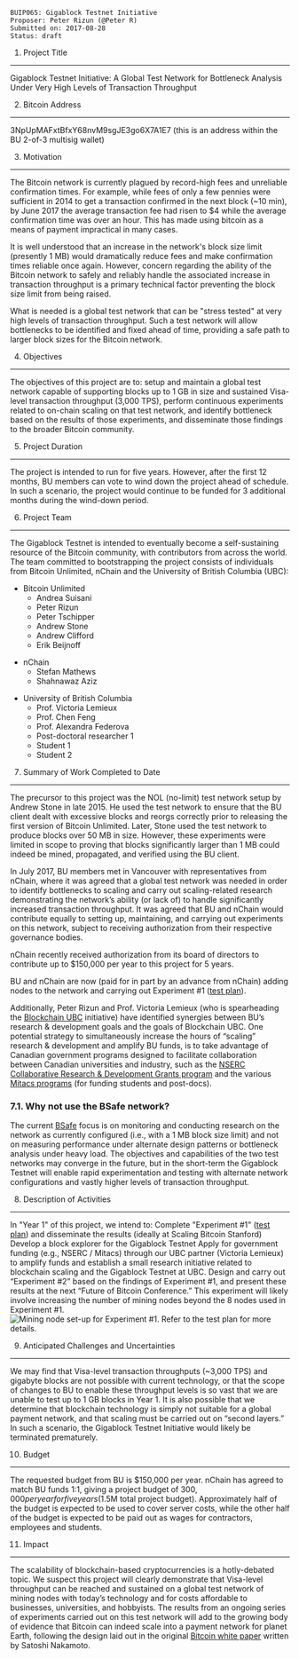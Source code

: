     BUIP065: Gigablock Testnet Initiative
    Proposer: Peter Rizun (@Peter R)
    Submitted on: 2017-08-28
    Status: draft

1. Project Title
----------------

Gigablock Testnet Initiative: A Global Test Network for Bottleneck
Analysis Under Very High Levels of Transaction Throughput

2. Bitcoin Address
------------------

3NpUpMAFxtBfxY68nvM9sgJE3go6X7A1E7 (this is an address within the BU
2-of-3 multisig wallet)

3. Motivation
-------------

The Bitcoin network is currently plagued by record-high fees and
unreliable confirmation times. For example, while fees of only a few
pennies were sufficient in 2014 to get a transaction confirmed in the
next block (\~10 min), by June 2017 the average transaction fee had
risen to $4 while the average confirmation time was over an hour. This
has made using bitcoin as a means of payment impractical in many cases.

It is well understood that an increase in the network's block size limit
(presently 1 MB) would dramatically reduce fees and make confirmation
times reliable once again. However, concern regarding the ability of the
Bitcoin network to safely and reliably handle the associated increase in
transaction throughput is a primary technical factor preventing the
block size limit from being raised.

What is needed is a global test network that can be "stress tested" at
very high levels of transaction throughput. Such a test network will
allow bottlenecks to be identified and fixed ahead of time, providing a
safe path to larger block sizes for the Bitcoin network.

4. Objectives
-------------

The objectives of this project are to: setup and maintain a global test
network capable of supporting blocks up to 1 GB in size and sustained
Visa-level transaction throughput (3,000 TPS), perform continuous
experiments related to on-chain scaling on that test network, and
identify bottleneck based on the results of those experiments, and
disseminate those findings to the broader Bitcoin community.

5. Project Duration
-------------------

The project is intended to run for five years. However, after the first
12 months, BU members can vote to wind down the project ahead of
schedule. In such a scenario, the project would continue to be funded
for 3 additional months during the wind-down period.

6. Project Team
---------------

The Gigablock Testnet is intended to eventually become a self-sustaining
resource of the Bitcoin community, with contributors from across the
world. The team committed to bootstrapping the project consists of
individuals from Bitcoin Unlimited, nChain and the University of British
Columbia (UBC):

-   Bitcoin Unlimited
    -   Andrea Suisani
    -   Peter Rizun
    -   Peter Tschipper
    -   Andrew Stone
    -   Andrew Clifford
    -   Erik Beijnoff

<!-- -->

-   nChain
    -   Stefan Mathews
    -   Shahnawaz Aziz

<!-- -->

-   University of British Columbia
    -   Prof. Victoria Lemieux
    -   Prof. Chen Feng
    -   Prof. Alexandra Federova
    -   Post-doctoral researcher 1
    -   Student 1
    -   Student 2

7. Summary of Work Completed to Date
------------------------------------

The precursor to this project was the NOL (no-limit) test network setup
by Andrew Stone in late 2015. He used the test network to ensure that
the BU client dealt with excessive blocks and reorgs correctly prior to
releasing the first version of Bitcoin Unlimited. Later, Stone used the
test network to produce blocks over 50 MB in size. However, these
experiments were limited in scope to proving that blocks significantly
larger than 1 MB could indeed be mined, propagated, and verified using
the BU client.

In July 2017, BU members met in Vancouver with representatives from
nChain, where it was agreed that a global test network was needed in
order to identify bottlenecks to scaling and carry out scaling-related
research demonstrating the network’s ability (or lack of) to handle
significantly increased transaction throughput. It was agreed that BU
and nChain would contribute equally to setting up, maintaining, and
carrying out experiments on this network, subject to receiving
authorization from their respective governance bodies.

nChain recently received authorization from its board of directors to
contribute up to $150,000 per year to this project for 5 years.

BU and nChain are now (paid for in part by an advance from nChain)
adding nodes to the network and carrying out Experiment \#1 ([test
plan](https://www.dropbox.com/s/o9n7d03vbb1syia/Experiment_1.pdf?dl=0 "wikilink")).

Additionally, Peter Rizun and Prof. Victoria Lemieux (who is
spearheading the [Blockchain UBC](https://blockchainubc.ca/ "wikilink")
initiative) have identified synergies between BU’s research &
development goals and the goals of Blockchain UBC. One potential
strategy to simultaneously increase the hours of “scaling” research &
development and amplify BU funds, is to take advantage of Canadian
government programs designed to facilitate collaboration between
Canadian universities and industry, such as the [NSERC Collaborative
Research & Development Grants
program](http://www.nserc-crsng.gc.ca/Professors-Professeurs/RPP-PP/CRD-RDC_eng.asp "wikilink")
and the various [Mitacs
programs](https://www.mitacs.ca/en/programs "wikilink") (for funding
students and post-docs).

### 7.1. Why not use the BSafe network?

The current [BSafe](http://www.bsafe.network/ "wikilink") focus is on
monitoring and conducting research on the network as currently
configured (i.e., with a 1 MB block size limit) and not on measuring
performance under alternate design patterns or bottleneck analysis under
heavy load. The objectives and capabilities of the two test networks may
converge in the future, but in the short-term the Gigablock Testnet will
enable rapid experimentation and testing with alternate network
configurations and vastly higher levels of transaction throughput.

8. Description of Activities
----------------------------

In "Year 1" of this project, we intend to: Complete "Experiment \#1"
([test
plan](https://www.dropbox.com/s/o9n7d03vbb1syia/Experiment_1.pdf?dl=0 "wikilink"))
and disseminate the results (ideally at Scaling Bitcoin Stanford)
Develop a block explorer for the Gigablock Testnet Apply for government
funding (e.g., NSERC / Mitacs) through our UBC partner (Victoria
Lemieux) to amplify funds and establish a small research initiative
related to blockchain scaling and the Gigablock Testnet at UBC. Design
and carry out “Experiment \#2” based on the findings of Experiment \#1,
and present these results at the next “Future of Bitcoin Conference.”
This experiment will likely involve increasing the number of mining
nodes beyond the 8 nodes used in Experiment \#1. ![Mining node set-up
for Experiment \#1. Refer to the test plan for more
details.](media/buip065.png "fig:Mining node set-up for Experiment #1. Refer to the test plan for more details.")

9. Anticipated Challenges and Uncertainties
-------------------------------------------

We may find that Visa-level transaction throughputs (\~3,000 TPS) and
gigabyte blocks are not possible with current technology, or that the
scope of changes to BU to enable these throughput levels is so vast that
we are unable to test up to 1 GB blocks in Year 1. It is also possible
that we determine that blockchain technology is simply not suitable for
a global payment network, and that scaling must be carried out on
“second layers.” In such a scenario, the Gigablock Testnet Initiative
would likely be terminated prematurely.

10. Budget
----------

The requested budget from BU is $150,000 per year. nChain has agreed to
match BU funds 1:1, giving a project budget of $300,000 per year for
five years ($1.5M total project budget). Approximately half of the
budget is expected to be used to cover server costs, while the other
half of the budget is expected to be paid out as wages for contractors,
employees and students.

11. Impact
----------

The scalability of blockchain-based cryptocurrencies is a hotly-debated
topic. We suspect this project will clearly demonstrate that Visa-level
throughput can be reached and sustained on a global test network of
mining nodes with today’s technology and for costs affordable to
businesses, universities, and hobbyists. The results from an ongoing
series of experiments carried out on this test network will add to the
growing body of evidence that Bitcoin can indeed scale into a payment
network for planet Earth, following the design laid out in the original
[Bitcoin white paper](https://bitcoin.com/bitcoin.pdf "wikilink")
written by Satoshi Nakamoto.
